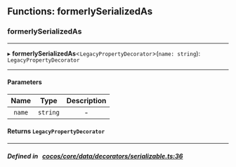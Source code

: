 ## Functions: formerlySerializedAs

### formerlySerializedAs


___
▸ **formerlySerializedAs**<`LegacyPropertyDecorator`\>(`name: string`): `LegacyPropertyDecorator`
___


#### Parameters

| Name | Type | Description |
| :------: | :------: | :------: |
| `name` | `string` | - |

#### Returns `LegacyPropertyDecorator` 
___


##### Defined in &nbsp;   [cocos/core/data/decorators/serializable.ts:36](https://github.com/cocos-creator/engine/blob/c7bf6b8a9/cocos/core/data/decorators/serializable.ts#L36)&nbsp;
